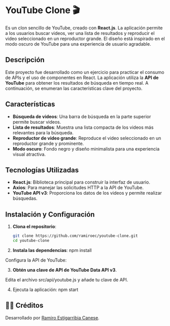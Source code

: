 # YouTube Clone 🎬

Es un clon sencillo de YouTube, creado con **React.js**. La aplicación permite a los usuarios buscar videos, ver una lista de resultados y reproducir el video seleccionado en un reproductor grande. El diseño está inspirado en el modo oscuro de YouTube para una experiencia de usuario agradable.

## Descripción

Este proyecto fue desarrollado como un ejercicio para practicar el consumo de APIs y el uso de componentes en React. La aplicación utiliza la **API de YouTube** para obtener los resultados de búsqueda en tiempo real. A continuación, se enumeran las características clave del proyecto.

## Características

- **Búsqueda de videos**: Una barra de búsqueda en la parte superior permite buscar videos.
- **Lista de resultados**: Muestra una lista compacta de los videos más relevantes para la búsqueda.
- **Reproductor de video grande**: Reproduce el video seleccionado en un reproductor grande y prominente.
- **Modo oscuro**: Fondo negro y diseño minimalista para una experiencia visual atractiva.

## Tecnologías Utilizadas

- **React.js**: Biblioteca principal para construir la interfaz de usuario.
- **Axios**: Para manejar las solicitudes HTTP a la API de YouTube.
- **YouTube API v3**: Proporciona los datos de los videos y permite realizar búsquedas.

## Instalación y Configuración

1. **Clona el repositorio**:

   ```bash
   git clone https://github.com/ramiroec/youtube-clone.git
   cd youtube-clone
   ```


2. **Instala las dependencias**:
npm install

Configura la API de YouTube:

3. **Obtén una clave de API de YouTube Data API v3**.

Edita el archivo src/api/youtube.js y añade tu clave de API.

4. Ejecuta la aplicación: npm start

## 👨‍💻 Créditos

Desarrollado por [Ramiro Estigarribia Canese](https://github.com/ramiroec).